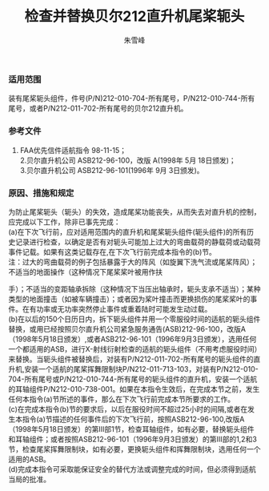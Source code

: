 ﻿---
amendno: 39-2230  
cadno: CAD1998-B212-01  
title: 检查并替换贝尔212直升机尾桨轭头  
publishdate: 1998-06-16  
effdate: 1998-06-16  
acmodels: ["B212"]  
tags: []  
engs: []  
pns: ["212-010-704-所有尾号","212-010-744-所有尾号","212-011-702-所有尾号"]  
mfrs: ["贝尔直升机公司"]  
admins: 民航总局  
author: 朱雪峰  
---
  
### 适用范围  
装有尾桨轭头组件，件号(P/N)212-010-704-所有尾号，P/N212-010-744-所有尾号，或者P/N212-011-702-所有尾号的贝尔212直升机。  
  
<!--more-->  
### 参考文件  
  1. FAA优先信件适航指令 98-11-15；  
  2.贝尔直升机公司 ASB212-96-100，改版 A(1998年 5月 18日颁发)；  
  3.贝尔直升机公司 ASB212-96-101(1996年 9月 3日颁发)。  
  
### 原因、措施和规定  

  为防止尾桨轭头（轭头）的失效，造成尾桨功能丧失，从而失去对直升机的控制，应完成以下工作，除非已事先完成：  
  (a)在下次飞行前，应对适用范围内的直升机和尾桨轭头组件(轭头组件)的所有历史记录进行检查，以确定是否有对轭头可能加上过大的弯曲载荷的静载荷或动载荷事件记载。如果有这类记载存在,在下次飞行前完成本指令的(b)节。  
  注：过大的弯曲载荷的例子包括暴露于大的阵风（如旋翼下洗气流或尾桨阵风）；不适当的地面操作（这种情况下尾桨桨叶被用作扶  
  
手）；不适当的变距轴承拆除（这种情况下当压出轴承时，轭头支承不适当）；某种类型的地面撞击（如被车辆撞击）；或者因为桨叶撞击而更换损伤的尾桨桨叶的事件。在有功率或无功率突然停止事件或重着陆时可能发生动过载。  
(b)在以后的150个日历日内，拆下轭头组件并用一个零服役时间的适航的轭头组件替换，或用已经按照贝尔直升机公司紧急服务通告(ASB)212-96-100，改版A（1998年5月18日颁发）,或者ASB212-96-101（1996年9月3日颁发），选用任何一个都适用的ASB，进行X-射线衍射检查的适航的轭头组件（不用考虑服役时间）来替换。当轭头组件被替换后，对装有P/N212-011-702-所有尾号的轭头组件的直升机,安装一个适航的尾桨挥舞限制块P/N212-011-713-103，对装有P/N212-010-704-所有尾号或P/N212-010-744-所有尾号的轭头组件的直升机，安装一个适航的耳轴组件P/N212-010-738-001。如果在本指令生效后，在完成本节之前，发生任何本指令(a)节所述的事件，那么在下次飞行前完成本节所要求的工作。  
(c)在完成本指令(b)节的要求后，以后在服役时间不超过25小时的间隔,或者在发生本指令(a)节描述的任何事件后的下次飞行前，按照ASB212-96-100,改版A（1998年5月18日颁发）的第Ⅲ部1节，检查耳轴组件，如有必要，替换轭头组件和耳轴组件；或者按照ASB212-96-101（1996年9月3日颁发）的第Ⅲ部的1,2和3节，检查尾桨挥舞限制块，如有必要，更换轭头组件和挥舞限制块，选用任何一个适用的ASB。  
  (d)完成本指令可采取能保证安全的替代方法或调整完成的时间，但必须得到适航当局的批准。  
  
